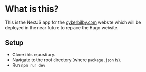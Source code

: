 # What is this?
This is the NextJS app for the [cyberbilby.com](https://cyberbilby.com) website which will be deployed in the near future to replace the Hugo website.

## Setup
- Clone this repository.
- Navigate to the root directory (where `package.json` is).
- Run `npm run dev`